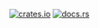 [![crates.io](https://img.shields.io/crates/v/polars-serde.svg)](https://crates.io/crates/polars-serde)
[![docs.rs](https://docs.rs/polars-serde/badge.svg)](https://docs.rs/polars-serde)

